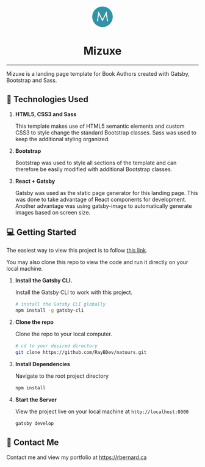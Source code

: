 <p align="center">
  <a href="https://www.gatsbyjs.org">
    <img alt="Gatsby" src="https://raw.githubusercontent.com/RayBDev/mizuxe/master/src/assets/images/mlogo.png" width="60" />
  </a>
</p>
<h1 align="center">
  Mizuxe
</h1>

---

Mizuxe is a landing page template for Book Authors created with Gatsby, Bootstrap and Sass.

## :bookmark_tabs: Technologies Used

1.  **HTML5, CSS3 and Sass**

    This template makes use of HTML5 semantic elements and custom CSS3 to style change the standard Bootstrap classes. Sass was used to keep the additional styling organized.

2.  **Bootstrap**

    Bootstrap was used to style all sections of the template and can therefore be easily modified with additional Bootstrap classes.

3.  **React + Gatsby**

    Gatsby was used as the static page generator for this landing page. This was done to take advantage of React components for development. Another advantage was using gatsby-image to automatically generate images based on screen size.

## :computer: Getting Started

The easiest way to view this project is to follow [this link](http://rbernard.ca/mizuxe/).

You may also clone this repo to view the code and run it directly on your local machine.

1.  **Install the Gatsby CLI.**

    Install the Gatsby CLI to work with this project.

    ```sh
    # install the Gatsby CLI globally
    npm install -g gatsby-cli
    ```

2.  **Clone the repo**

    Clone the repo to your local computer.

    ```sh
    # cd to your desired directory
    git clone https://github.com/RayBDev/natours.git
    ```

3.  **Install Dependencies**

    Navigate to the root project directory

    ```sh
    npm install
    ```

4.  **Start the Server**

    View the project live on your local machine at `http://localhost:8000`

    ```sh
    gatsby develop
    ```

## :email: Contact Me

Contact me and view my portfolio at <https://rbernard.ca>
